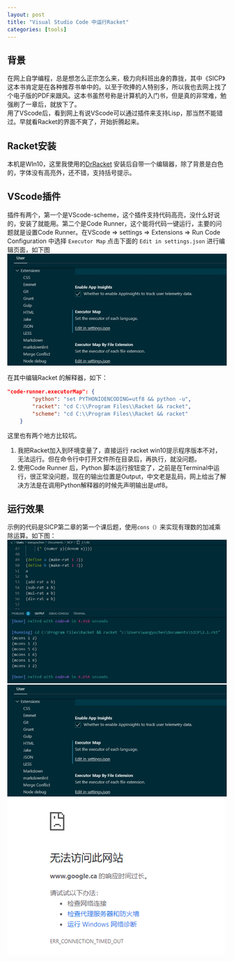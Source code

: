 ```yaml
---
layout: post
title: "Visual Studio Code 中运行Racket"
categories: [tools]
---
```



## 背景

在网上自学编程，总是想怎么正宗怎么来，极力向科班出身的靠拢，其中《SICP》这本书肯定是在各种推荐书单中的。以至于吹捧的人特别多，所以我也去网上找了个电子版的PDF来跟风。这本书虽然号称是计算机的入门书，但是真的非常难，勉强刷了一章后，就放下了。  
用了VScode后，看到网上有说VScode可以通过插件来支持Lisp，那当然不能错过。早就看Racket的界面不爽了，开始折腾起来。

## Racket安装

本机是WIn10，这里我使用的[DrRacket](https://racket-lang.org/) 安装后自带一个编辑器，除了背景是白色的，字体没有高亮外，还不错，支持括号提示。

## VScode插件

插件有两个，第一个是VScode-scheme，这个插件支持代码高亮，没什么好说的，安装了就能用。第二个是Code Runner，这个能将代码一键运行，主要的问题就是设置Code Runner。在VScode => settings => Extensions => Run Code Configuration 中选择 `Executor Map` 点击下面的 `Edit in settings.json` 进行编辑页面，如下图  
![示例](/image/Code-Runner-1.jpg)

在其中编辑Racket 的解释器，如下：

```json
"code-runner.executorMap": {
        "python": "set PYTHONIOENCODING=utf8 && python -u",
        "racket": "cd C:\\Program Files\\Racket && racket",
        "scheme": "cd C:\\Program Files\\Racket && racket"
    }
```  

这里也有两个地方比较坑。

1. 我把Racket加入到环境变量了，直接运行 racket win10提示程序版本不对，无法运行。但在命令行中打开文件所在目录后，再执行，就没问题。
2. 使用Code Runner 后，Python 脚本运行按钮变了，之前是在Terminal中运行，很正常没问题，现在的输出位置是Output，中文老是乱码，网上给出了解决方法是在调用Python解释器的时候先声明输出是utf8。  

## 运行效果

示例的代码是SICP第二章的第一个课后题，使用`cons（）`来实现有理数的加减乘除运算。如下图：  
![Image text](/image/Code-Runner-2.jpg)  
![image](https://github.com/ladesiji/ladesiji.github.io/blob/master/image/Code-Runner-1.jpg)
![test](https://github.com/ladesiji/ladesiji.github.io/blob/master/image/test.png)